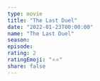 ```yaml
---
type: movie
title: "The Last Duel"
date: "2022-01-23T00:00:00"
name: "The Last Duel"
season:
episode:
rating: 2
ratingEmoji: "⭐️⭐️"
share: false
---
```

